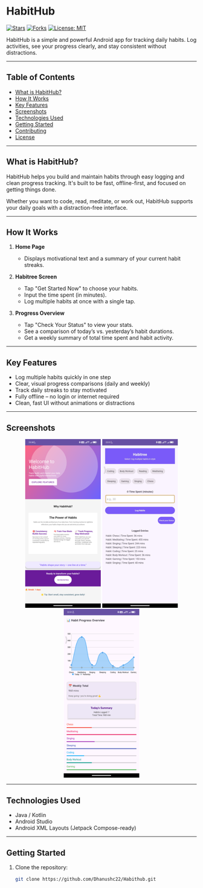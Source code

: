 # HabitHub

[![Stars](https://img.shields.io/github/stars/Dhanushc22/Habithub?style=flat-square)](https://github.com/Dhanushc22/Habithub/stargazers)
[![Forks](https://img.shields.io/github/forks/Dhanushc22/Habithub?style=flat-square)](https://github.com/Dhanushc22/Habithub/network/members)
[![License: MIT](https://img.shields.io/github/license/Dhanushc22/Habithub?style=flat-square)](https://github.com/Dhanushc22/Habithub/blob/main/LICENSE)

HabitHub is a simple and powerful Android app for tracking daily habits. Log activities, see your progress clearly, and stay consistent without distractions.

---

## Table of Contents

- [What is HabitHub?](#what-is-habithub)
- [How It Works](#how-it-works)
- [Key Features](#key-features)
- [Screenshots](#screenshots)
- [Technologies Used](#technologies-used)
- [Getting Started](#getting-started)
- [Contributing](#contributing)
- [License](#license)

---

## What is HabitHub?

HabitHub helps you build and maintain habits through easy logging and clean progress tracking. It's built to be fast, offline-first, and focused on getting things done.

Whether you want to code, read, meditate, or work out, HabitHub supports your daily goals with a distraction-free interface.

---

## How It Works

1. **Home Page**  
   - Displays motivational text and a summary of your current habit streaks.

2. **Habitree Screen**  
   - Tap "Get Started Now" to choose your habits.  
   - Input the time spent (in minutes).  
   - Log multiple habits at once with a single tap.

3. **Progress Overview**  
   - Tap "Check Your Status" to view your stats.  
   - See a comparison of today’s vs. yesterday’s habit durations.  
   - Get a weekly summary of total time spent and habit activity.

---

## Key Features

- Log multiple habits quickly in one step  
- Clear, visual progress comparisons (daily and weekly)  
- Track daily streaks to stay motivated  
- Fully offline – no login or internet required  
- Clean, fast UI without animations or distractions

---

## Screenshots

<p align="center">
  <img width="200" src="https://github.com/Dhanushc22/Habithub/raw/main/Screenshot_20250528-233832qwe.png" alt="Home Page" />
  <img width="200" src="https://github.com/Dhanushc22/Habithub/raw/main/WhatsApp%20Image%202025-05-28%20at%2023.39.41_112d5bc5awe.jpg" alt="Add Habits" />
  <img width="200" src="https://github.com/Dhanushc22/Habithub/raw/main/Screenshot_20250527-225122qwe.png" alt="Progress Overview" />
</p>

---

## Technologies Used

- Java / Kotlin  
- Android Studio  
- Android XML Layouts (Jetpack Compose-ready)

---

## Getting Started

1. Clone the repository:
   ```bash
   git clone https://github.com/Dhanushc22/Habithub.git